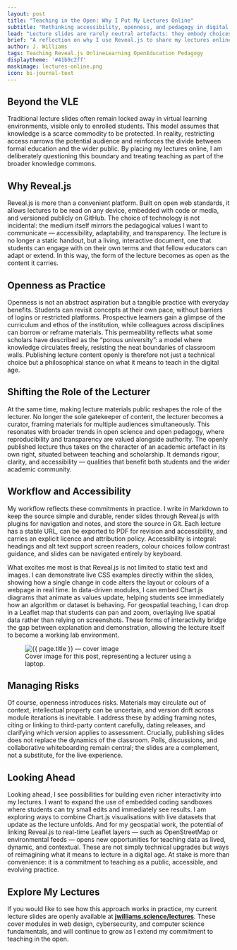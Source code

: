 ```yaml
---
layout: post
title: "Teaching in the Open: Why I Put My Lectures Online"
subtitle: "Rethinking accessibility, openness, and pedagogy in digital teaching"
lead: "Lecture slides are rarely neutral artefacts: they embody choices about what knowledge is shared, how it is structured, and who has access to it. By publishing my teaching openly with Reveal.js, I am exploring how digital tools can reshape the relationship between lecturer, student, and wider community."
brief: "A reflection on why I use Reveal.js to share my lectures online, the pedagogical values this expresses, and how open materials contribute to accessibility, transparency, and the evolving role of the university."
author: J. Williams
tags: Teaching Reveal.js OnlineLearning OpenEducation Pedagogy
displaytheme: '#41b9c2ff'
maskimage: lectures-online.png
icon: bi-journal-text
---
```


## Beyond the VLE  
Traditional lecture slides often remain locked away in virtual learning environments, visible only to enrolled students. This model assumes that knowledge is a scarce commodity to be protected. In reality, restricting access narrows the potential audience and reinforces the divide between formal education and the wider public. By placing my lectures online, I am deliberately questioning this boundary and treating teaching as part of the broader knowledge commons.  

## Why Reveal.js  
Reveal.js is more than a convenient platform. Built on open web standards, it allows lectures to be read on any device, embedded with code or media, and versioned publicly on GitHub. The choice of technology is not incidental: the medium itself mirrors the pedagogical values I want to communicate — accessibility, adaptability, and transparency. The lecture is no longer a static handout, but a living, interactive document, one that students can engage with on their own terms and that fellow educators can adapt or extend. In this way, the form of the lecture becomes as open as the content it carries.  

## Openness as Practice  
Openness is not an abstract aspiration but a tangible practice with everyday benefits. Students can revisit concepts at their own pace, without barriers of logins or restricted platforms. Prospective learners gain a glimpse of the curriculum and ethos of the institution, while colleagues across disciplines can borrow or reframe materials. This permeability reflects what some scholars have described as the “porous university”: a model where knowledge circulates freely, resisting the neat boundaries of classroom walls. Publishing lecture content openly is therefore not just a technical choice but a philosophical stance on what it means to teach in the digital age.  

## Shifting the Role of the Lecturer  
At the same time, making lecture materials public reshapes the role of the lecturer. No longer the sole gatekeeper of content, the lecturer becomes a curator, framing materials for multiple audiences simultaneously. This resonates with broader trends in open science and open pedagogy, where reproducibility and transparency are valued alongside authority. The openly published lecture thus takes on the character of an academic artefact in its own right, situated between teaching and scholarship. It demands rigour, clarity, and accessibility — qualities that benefit both students and the wider academic community.  

## Workflow and Accessibility  
My workflow reflects these commitments in practice. I write in Markdown to keep the source simple and durable, render slides through Reveal.js with plugins for navigation and notes, and store the source in Git. Each lecture has a stable URL, can be exported to PDF for revision and accessibility, and carries an explicit licence and attribution policy. Accessibility is integral: headings and alt text support screen readers, colour choices follow contrast guidance, and slides can be navigated entirely by keyboard.  

What excites me most is that Reveal.js is not limited to static text and images. I can demonstrate live CSS examples directly within the slides, showing how a single change in code alters the layout or colours of a webpage in real time. In data-driven modules, I can embed Chart.js diagrams that animate as values update, helping students see immediately how an algorithm or dataset is behaving. For geospatial teaching, I can drop in a Leaflet map that students can pan and zoom, overlaying live spatial data rather than relying on screenshots. These forms of interactivity bridge the gap between explanation and demonstration, allowing the lecture itself to become a working lab environment.  

<figure class="text-center">
	<img src="{{ site.baseurl }}/images/titles/{{ page.maskimage }}" alt="{{ page.title }} — cover image" />
	<figcaption class="mt-2">Cover image for this post, representing a lecturer using a laptop.</figcaption>
  
</figure>

## Managing Risks  
Of course, openness introduces risks. Materials may circulate out of context, intellectual property can be uncertain, and version drift across module iterations is inevitable. I address these by adding framing notes, citing or linking to third-party content carefully, dating releases, and clarifying which version applies to assessment. Crucially, publishing slides does not replace the dynamics of the classroom. Polls, discussions, and collaborative whiteboarding remain central; the slides are a complement, not a substitute, for the live experience.  


## Looking Ahead  
Looking ahead, I see possibilities for building even richer interactivity into my lectures. I want to expand the use of embedded coding sandboxes where students can try small edits and immediately see results. I am exploring ways to combine Chart.js visualisations with live datasets that update as the lecture unfolds. And for my geospatial work, the potential of linking Reveal.js to real-time Leaflet layers — such as OpenStreetMap or environmental feeds — opens new opportunities for teaching data as lived, dynamic, and contextual. These are not simply technical upgrades but ways of reimagining what it means to lecture in a digital age. At stake is more than convenience: it is a commitment to teaching as a public, accessible, and evolving practice.  

## Explore My Lectures  
If you would like to see how this approach works in practice, my current lecture slides are openly available at [**jwilliams.science/lectures**](https://jwilliams.science/lectures/). These cover modules in web design, cybersecurity, and computer science fundamentals, and will continue to grow as I extend my commitment to teaching in the open.  
